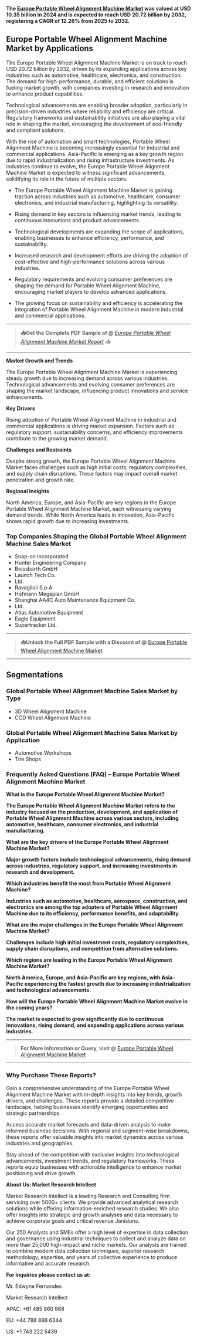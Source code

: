 <p><strong>The <a href="https://www.marketresearchintellect.com/download-sample/?rid=919271&amp;utm_source=Pulse-April-Europe&amp;utm_medium=852">Europe Portable Wheel Alignment Machine Market</a> was valued at USD 10.35 billion in 2024 and is expected to reach USD 20.72 billion by 2032, registering a CAGR of 12.26% from 2025 to 2032.</strong></p><h2>Europe Portable Wheel Alignment Machine Market by Applications&nbsp;</h2><p><p>The Europe Portable Wheel Alignment Machine Market is on track to reach USD 20.72 billion by 2032, driven by its expanding applications across key industries such as automotive, healthcare, electronics, and construction. The demand for high-performance, durable, and efficient solutions is fueling market growth, with companies investing in research and innovation to enhance product capabilities.</p><p>Technological advancements are enabling broader adoption, particularly in precision-driven industries where reliability and efficiency are critical. Regulatory frameworks and sustainability initiatives are also playing a vital role in shaping the market, encouraging the development of eco-friendly and compliant solutions.</p><p>With the rise of automation and smart technologies, Portable Wheel Alignment Machine is becoming increasingly essential for industrial and commercial applications. Asia-Pacific is emerging as a key growth region due to rapid industrialization and rising infrastructure investments. As industries continue to evolve, the Europe Portable Wheel Alignment Machine Market is expected to witness significant advancements, solidifying its role in the future of multiple sectors.</p></p><ul><li><p>The Europe Portable Wheel Alignment Machine Market is gaining traction across industries such as automotive, healthcare, consumer electronics, and industrial manufacturing, highlighting its versatility.</p></li><li><p>Rising demand in key sectors is influencing market trends, leading to continuous innovations and product advancements.</p></li><li><p>Technological developments are expanding the scope of applications, enabling businesses to enhance efficiency, performance, and sustainability.</p></li><li><p>Increased research and development efforts are driving the adoption of cost-effective and high-performance solutions across various industries.</p></li><li><p>Regulatory requirements and evolving consumer preferences are shaping the demand for Portable Wheel Alignment Machine, encouraging market players to develop advanced applications.</p></li><li><p>The growing focus on sustainability and efficiency is accelerating the integration of Portable Wheel Alignment Machine in modern industrial and commercial applications.</p></li></ul><hr /><blockquote><p><strong><span class="font-[700]">📥Get the Complete PDF Sample of @ </span></strong><em><span class="font-[700]"><a href="https://www.marketresearchintellect.com/download-sample/?rid=919271&amp;utm_source=Pulse-April-Europe&amp;utm_medium=852" target="_blank" data-tracking-control-name="article-ssr-frontend-pulse_little-text-block" data-tracking-will-navigate="" data-test-link="">Europe Portable Wheel Alignment Machine Market Report</a>&nbsp;📥</span></em></p></blockquote><hr /><p class="" data-start="77" data-end="360"><strong data-start="77" data-end="105">Market Growth and Trends</strong></p><p class="" data-start="77" data-end="360">The Europe Portable Wheel Alignment Machine Market is experiencing steady growth due to increasing demand across various industries. Technological advancements and evolving consumer preferences are shaping the market landscape, influencing product innovations and service enhancements.</p><p class="" data-start="362" data-end="606"><strong data-start="362" data-end="377">Key Drivers</strong></p><p class="" data-start="362" data-end="606">Rising adoption of Portable Wheel Alignment Machine in industrial and commercial applications is driving market expansion. Factors such as regulatory support, sustainability concerns, and efficiency improvements contribute to the growing market demand.</p><p class="" data-start="608" data-end="849"><strong data-start="608" data-end="637">Challenges and Restraints</strong></p><p class="" data-start="608" data-end="849">Despite strong growth, the Europe Portable Wheel Alignment Machine Market faces challenges such as high initial costs, regulatory complexities, and supply chain disruptions. These factors may impact overall market penetration and growth rate.</p><p class="" data-start="851" data-end="1095"><strong data-start="851" data-end="872">Regional Insights</strong></p><p class="" data-start="851" data-end="1095">North America, Europe, and Asia-Pacific are key regions in the Europe Portable Wheel Alignment Machine Market, each witnessing varying demand trends. While North America leads in innovation, Asia-Pacific shows rapid growth due to increasing investments.</p><p><h3>Top Companies Shaping the Global Portable Wheel Alignment Machine Sales Market </h3><ul><li>Snap-on Incorporated</li><li>Hunter Engineering Company</li><li>Beissbarth GmbH</li><li>Launch Tech Co.</li><li>Ltd.</li><li>Ravaglioli S.p.A.</li><li>Hofmann Megaplan GmbH</li><li>Shanghai AA4C Auto Maintenance Equipment Co.</li><li>Ltd.</li><li>Atlas Automotive Equipment</li><li>Eagle Equipment</li><li>Supertracker Ltd.</li></ul></p><hr /><blockquote><p><strong>📥Unlock the Full PDF Sample with a Discount of @</strong> <a href="https://www.marketresearchintellect.com/ask-for-discount/?rid=919271&amp;utm_source=Pulse-April-Europe&amp;utm_medium=852">Europe Portable Wheel Alignment Machine Market</a></p></blockquote><hr /><p><h2>Segmentations</h2><h3>Global Portable Wheel Alignment Machine Sales Market by Type</h3><ul><li>3D Wheel Alignment Machine</li><li>CCD Wheel Alignment Machine</li></ul><h3>Global Portable Wheel Alignment Machine Sales Market by Application</h3><ul><li>Automotive Workshops</li><li>Tire Shops</li></ul></p><h3><strong>Frequently Asked Questions (FAQ) &ndash; Europe Portable Wheel Alignment Machine Market</strong></h3><p><strong>What is the Europe Portable Wheel Alignment Machine Market?</strong></p><p><strong>The Europe Portable Wheel Alignment Machine Market refers to the industry focused on the production, development, and application of Portable Wheel Alignment Machine across various sectors, including automotive, healthcare, consumer electronics, and industrial manufacturing.</strong></p><p><strong>What are the key drivers of the Europe Portable Wheel Alignment Machine Market?</strong></p><p><strong>Major growth factors include technological advancements, rising demand across industries, regulatory support, and increasing investments in research and development.</strong></p><p><strong>Which industries benefit the most from Portable Wheel Alignment Machine?</strong></p><p><strong>Industries such as automotive, healthcare, aerospace, construction, and electronics are among the top adopters of Portable Wheel Alignment Machine due to its efficiency, performance benefits, and adaptability.</strong></p><p><strong>What are the major challenges in the Europe Portable Wheel Alignment Machine Market?</strong></p><p><strong>Challenges include high initial investment costs, regulatory complexities, supply chain disruptions, and competition from alternative solutions.</strong></p><p><strong>Which regions are leading in the Europe Portable Wheel Alignment Machine Market?</strong></p><p><strong>North America, Europe, and Asia-Pacific are key regions, with Asia-Pacific experiencing the fastest growth due to increasing industrialization and technological advancements.</strong></p><p><strong>How will the Europe Portable Wheel Alignment Machine Market evolve in the coming years?</strong></p><p><strong>The market is expected to grow significantly due to continuous innovations, rising demand, and expanding applications across various industries.</strong></p><hr /><blockquote><p><span class="font-[700]"><strong>For More Information or Query, visit&nbsp;@</strong>&nbsp;</span><span class="font-[700]"><a href="https://www.marketresearchintellect.com/product/global-portable-wheel-alignment-machine-sales-market/?utm_source=Linkedin&utm_medium=852" target="_blank" data-tracking-control-name="article-ssr-frontend-pulse_little-text-block" data-tracking-will-navigate="" data-test-link="">Europe Portable Wheel Alignment Machine Market</a></span></p></blockquote><hr /><h3><strong data-start="0" data-end="31">Why Purchase These Reports?</strong></h3><p class="" data-start="35" data-end="297">Gain a comprehensive understanding of the Europe Portable Wheel Alignment Machine Market with in-depth insights into key trends, growth drivers, and challenges. These reports provide a detailed competitive landscape, helping businesses identify emerging opportunities and strategic partnerships.</p><p class="" data-start="299" data-end="540">Access accurate market forecasts and data-driven analysis to make informed business decisions. With regional and segment-wise breakdowns, these reports offer valuable insights into market dynamics across various industries and geographies.</p><p class="" data-start="542" data-end="784">Stay ahead of the competition with exclusive insights into technological advancements, investment trends, and regulatory frameworks. These reports equip businesses with actionable intelligence to enhance market positioning and drive growth.</p><p><strong><span class="font-[700]">About Us: Market Research Intellect</span></strong></p><p><span class="">Market Research Intellect is a leading Research and Consulting firm servicing over 5000+ clients. We provide advanced analytical research solutions while offering information-enriched research studies.&nbsp;</span>We also offer insights into strategic and growth analyses and data necessary to achieve corporate goals and critical revenue Janisions.</p><p><span class="">Our 250 Analysts and SMEs offer a high level of expertise in data collection and governance using industrial techniques to collect and analyze data on more than 25,000 high-impact and niche markets. Our analysts are trained to combine modern data collection techniques, superior research methodology, expertise, and years of collective experience to produce informative and accurate research.</span></p><p><strong>For inquiries please contact us at:</strong></p><p>Mr. Edwyne Fernandes</p><p>Market Research Intellect</p><p>APAC: +61 485 860 968</p><p>EU: +44 788 886 6344</p><p>US: +1 743 222 5439</p>